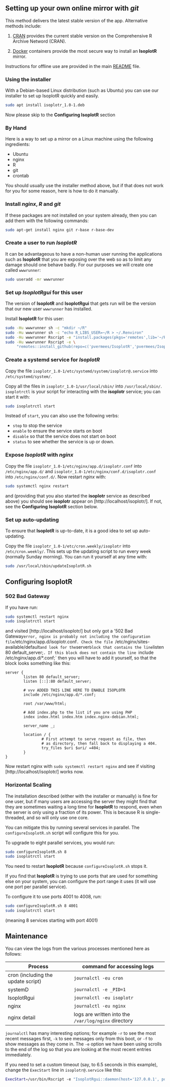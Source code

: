 ## Setting up your own online mirror with *git*

This method delivers the latest stable version of the app. Alternative
methods include:

1. [CRAN](CRAN.md) provides the current stable version on the
Comprehensive R Archive Netword (CRAN).

2. [Docker](docker.md) containers provide the most secure way to
install an **IsoplotR** mirror.

Instructions for offline use are provided in the main
[README](../README.md) file.

### Using the installer ###

With a Debian-based Linux distribution (such as Ubuntu) you
can use our installer to set up IsoplotR quickly and easily.

```sh
sudo apt install isoplotr_1.0-1.deb
```

Now please skip to the **Configuring IsoplotR** section

### By Hand ###

Here is a way to set up a mirror on a Linux machine using the
following ingredients:

- Ubuntu
- nginx
- R
- git
- crontab

You should usually use the installer method above, but if that
does not work for you for some reason, here is how to do it
manually.

### Install *nginx*, *R* and *git*

If these packages are not installed on your system already, then you
can add them with the following commands:

```sh
sudo apt-get install nginx git r-base r-base-dev
```

### Create a user to run *IsoplotR*

It can be advantageous to have a non-human user running the
applications such as **IsoplotR** that you are exposing over the web
so as to limit any damage should one behave badly. For our purposes we
will create one called `wwwrunner`:

```sh
sudo useradd -mr wwwrunner
```

### Set up *IsoplotRgui* for this user

The version of **IsoplotR** and **IsoplotRgui** that gets run will be
the version that our new user `wwwrunner` has installed.

Install **IsoplotR** for this user:

```sh
sudo -Hu wwwrunner sh -c "mkdir ~/R"
sudo -Hu wwwrunner sh -c "echo R_LIBS_USER=~/R > ~/.Renviron"
sudo -Hu wwwrunner Rscript -e "install.packages(pkgs='remotes',lib='~/R')"
sudo -Hu wwwrunner Rscript -e \
     "remotes::install_github(repo=c('pvermees/IsoplotR','pvermees/IsoplotRgui'),lib='~/R')"
```

### Create a systemd service for *IsoplotR*

Copy the file `isoplotr_1.0-1/etc/systemd/system/isoplotr@.service` into
`/etc/systemd/system/`.

Copy all the files in `isoplotr_1.0-1/usr/local/sbin/` into
`/usr/local/sbin/`. `isoplotrctl` is your script for interacting with the
**isoplotr** service; you can start it with:

```sh
sudo isoplotrctl start
```

Instead of `start`, you can also use the following verbs:
* `stop` to stop the service
* `enable` to ensure the service starts on boot
* `disable` so that the service does not start on boot
* `status` to see whether the service is up or down.

### Expose *IsoplotR* with *nginx*

Copy the file `isoplotr_1.0-1/etc/nginx/app.d/isoplotr.conf` into
`/etc/nginx/app.d/` and `isoplotr_1.0-1/etc/nginx/conf.d/isoplotr.conf`
into `/etc/nginx/conf.d/`. Now restart *nginx* with:

```sh
sudo systemctl nginx restart
```

and (providing that you also started the **isoplotr** service as
described above) you should see **isoplotr** appear on
[http://localhost/isoplotr/]. If not, see the **Configuring IsoplotR**
section below.

### Set up auto-updating

To ensure that **IsoplotR** is up-to-date, it is a good idea to set up
auto-updating.

Copy the file `isoplotr_1.0-1/etc/cron.weekly/isoplotr` into
`/etc/cron.weekly/`. This sets up the updating script to run every
week (normally Sunday morning). You can run it yourself at any
time with:

```sh
sudo /usr/local/sbin/updateIsoplotR.sh
```

## Configuring IsoplotR ##

### 502 Bad Gateway ###

If you have run:

```sh
sudo systemctl restart nginx
sudo isoplotrctl start
```

and visited [http://localhost/isoplotr/] but only got a '502 Bad
Gateway` error, nginx is probably not including the configuration
file `/etc/nginx/app.d/isoplotr.conf`. Check the file
`/etc/nginx/sites-available/default` and look for the `server` block
that contains the line `listen 80 default_server;`. If this block
does not contain the line `include /etc/nginx/app.d/*.conf;` then
you will have to add it yourself, so that the block looks something
like this:

```
server {
        listen 80 default_server;
        listen [::]:80 default_server;

        # vvv ADDED THIS LINE HERE TO ENABLE ISOPLOTR
        include /etc/nginx/app.d/*.conf;

        root /var/www/html;

        # Add index.php to the list if you are using PHP
        index index.html index.htm index.nginx-debian.html;

        server_name _;

        location / {
                # First attempt to serve request as file, then
                # as directory, then fall back to displaying a 404.
                try_files $uri $uri/ =404;
        }
}
```

Now restart nginx with `sudo systemctl restart nginx` and see if
visiting [http://localhost/isoplotr/] works now.

### Horizontal Scaling ###

The installation described (either with the installer or manually)
is fine for one user, but if many users are accessing the server
they might find that they are sometimes waiting a long time for
**IsoplotR** to respond, even when the server is only using
a fraction of its power. This is because R is single-threaded, and
so will only use one core.

You can mitigate this by running several services in parallel. The
`configureIsoplotR.sh` script will configure this for you.

To upgrade to eight parallel services, you would run:

```sh
sudo configureIsoplotR.sh 8
sudo isoplotrctl start
```

You need to restart **IsoplotR** because `configureIsoplotR.sh`
stops it.

If you find that **IsoplotR** is trying to use ports that are used
for something else on your system, you can configure the port
range it uses (it will use one port per parallel service).

To configure it to use ports 4001 to 4008, run:

```sh
sudo configureIsoplotR.sh 8 4001
sudo isoplotrctl start
```

(meaning 8 services starting with port 4001)

## Maintenance

You can view the logs from the various processes mentioned here
as follows:

Process | command for accessing logs
-----|-----
cron (including the update script) | `journalctl -eu cron`
systemD | `journalctl -e _PID=1`
IsoplotRgui | `journalctl -eu isoplotr`
nginx | `journalctl -eu nginx`
nginx detail | logs are written into the `/var/log/nginx` directory

`journalctl` has many interesting options; for example `-r` to see
the most recent messages first, `-k` to see messages only from this
boot, or `-f` to show messages as they come in. The `-e` option
we have been using scrolls to the end of the log so that you are
looking at the most recent entries immediately.

If you need to set a custom timeout (say, to 6.5 seconds in this
example), change the `ExecStart` line in `isoplotr@.service` like this:

```sh
ExecStart=/usr/bin/Rscript -e "IsoplotRgui::daemon(host='127.0.0.1', port=%i, timeout=6.5)"
```
